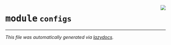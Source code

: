 <!-- markdownlint-disable -->

<a href="../../datum/configs/__init__.py#L0"><img align="right" style="float:right;" src="https://img.shields.io/badge/-source-cccccc?style=flat-square"></a>

# <kbd>module</kbd> `configs`








---

_This file was automatically generated via [lazydocs](https://github.com/ml-tooling/lazydocs)._
